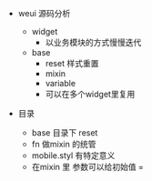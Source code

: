 - weui 源码分析
  + widget
    - 以业务模块的方式慢慢迭代
  + base
    - reset 样式重置
    - mixin
    - variable
    - 可以在多个widget里复用

- 目录
  + base 目录下 reset
  + fn 做mixin 的统管
  + mobile.styl 有特定意义
  + 在mixin 里 参数可以给初始值 =